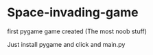 # Space-invading-game
first pygame game created (The most noob stuff)

Just install pygame and click and main.py
